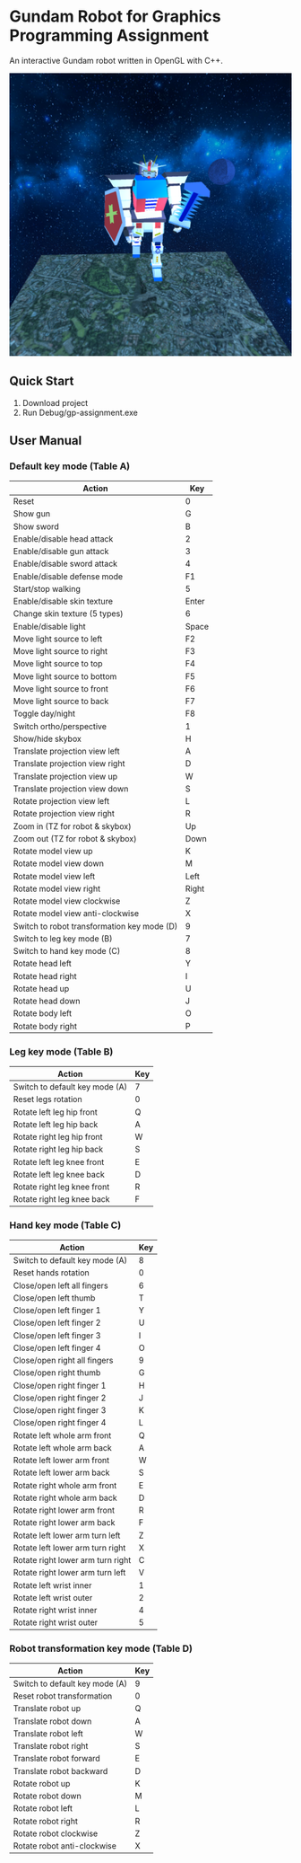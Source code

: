 # Gundam Robot for Graphics Programming Assignment
An interactive Gundam robot written in OpenGL with C++.

![image](https://github.com/boonsuen/gp-assignment/blob/main/Screenshot.png)

## Quick Start
1. Download project
2. Run Debug/gp-assignment.exe

## User Manual
### Default key mode (Table A)
| Action                                      | Key   |
| ------------------------------------------- | ----- |
| Reset                                       | 0     |
| Show gun                                    | G     |
| Show sword                                  | B     |
| Enable/disable head attack                  | 2     |
| Enable/disable gun attack                   | 3     |
| Enable/disable sword attack                 | 4     |
| Enable/disable defense mode                 | F1    |
| Start/stop walking                          | 5     |
| Enable/disable skin texture                 | Enter |
| Change skin texture (5 types)               | 6     |
| Enable/disable light                        | Space |
| Move light source to left                   | F2    |
| Move light source to right                  | F3    |
| Move light source to top                    | F4    |
| Move light source to bottom                 | F5    |
| Move light source to front                  | F6    |
| Move light source to back                   | F7    |
| Toggle day/night                            | F8    |
| Switch ortho/perspective                    | 1     |
| Show/hide skybox                            | H     |
| Translate projection view left              | A     |
| Translate projection view right             | D     |
| Translate projection view up                | W     |
| Translate projection view down              | S     |
| Rotate projection view left                 | L     |
| Rotate projection view right                | R     |
| Zoom in (TZ for robot & skybox)             | Up    |
| Zoom out (TZ for robot & skybox)            | Down  |
| Rotate model view up                        | K     |
| Rotate model view down                      | M     |
| Rotate model view left                      | Left  |
| Rotate model view right                     | Right |
| Rotate model view clockwise                 | Z     |
| Rotate model view anti-clockwise            | X     |
| Switch to robot transformation key mode (D) | 9     |
| Switch to leg key mode (B)                  | 7     |
| Switch to hand key mode (C)                 | 8     |
| Rotate head left                            | Y     |
| Rotate head right                           | I     |
| Rotate head up                              | U     |
| Rotate head down                            | J     |
| Rotate body left                            | O     |
| Rotate body right                           | P     |

### Leg key mode (Table B)
| Action                                      | Key   |
| ------------------------------------------- | ----- |
| Switch to default key mode (A)              | 7     |
| Reset legs rotation                         | 0     |
| Rotate left leg hip front                   | Q     |
| Rotate left leg hip back                    | A     |
| Rotate right leg hip front                  | W     |
| Rotate right leg hip back                   | S     |
| Rotate left leg knee front                  | E     |
| Rotate left leg knee back                   | D     |
| Rotate right leg knee front                 | R     |
| Rotate right leg knee back                  | F     |

### Hand key mode (Table C)
| Action                                      | Key   |
| ------------------------------------------- | ----- |
| Switch to default key mode (A)              | 8     |
| Reset hands rotation                        | 0     |
| Close/open left all fingers                 | 6     |
| Close/open left thumb                       | T     |
| Close/open left finger 1                    | Y     |
| Close/open left finger 2                    | U     |
| Close/open left finger 3                    | I     |
| Close/open left finger 4                    | O     |
| Close/open right all fingers                | 9     |
| Close/open right thumb                      | G     |
| Close/open right finger 1                   | H     |
| Close/open right finger 2                   | J     |
| Close/open right finger 3                   | K     |
| Close/open right finger 4                   | L     |
| Rotate left whole arm front                 | Q     |
| Rotate left whole arm back                  | A     |
| Rotate left lower arm front                 | W     |
| Rotate left lower arm back                  | S     |
| Rotate right whole arm front                | E     |
| Rotate right whole arm back                 | D     |
| Rotate right lower arm front                | R     |
| Rotate right lower arm back                 | F     |
| Rotate left lower arm turn left             | Z     |
| Rotate left lower arm turn right            | X     |
| Rotate right lower arm turn right           | C     |
| Rotate right lower arm turn left            | V     |
| Rotate left wrist inner                     | 1     |
| Rotate left wrist outer                     | 2     |
| Rotate right wrist inner                    | 4     |
| Rotate right wrist outer                    | 5     |

### Robot transformation key mode (Table D)
| Action                                      | Key   |
| ------------------------------------------- | ----- |
| Switch to default key mode (A)              | 9     |
| Reset robot transformation                  | 0     |
| Translate robot up                          | Q     |
| Translate robot down                        | A     |
| Translate robot left                        | W     |
| Translate robot right                       | S     |
| Translate robot forward                     | E     |
| Translate robot backward                    | D     |
| Rotate robot up                             | K     |
| Rotate robot down                           | M     |
| Rotate robot left                           | L     |
| Rotate robot right                          | R     |
| Rotate robot clockwise                      | Z     |
| Rotate robot anti-clockwise                 | X     |
